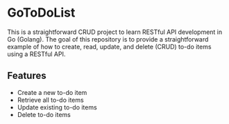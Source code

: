 # GoToDoList

This is a straightforward CRUD project to learn RESTful API development in Go (Golang). The goal of this repository is to provide a straightforward example of how to create, read, update, and delete (CRUD) to-do items using a RESTful API.

## Features
- Create a new to-do item
- Retrieve all to-do items
- Update existing to-do items
- Delete to-do items
